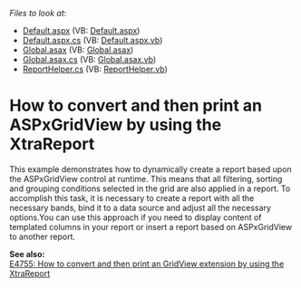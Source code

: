 <!-- default file list -->
*Files to look at*:

* [Default.aspx](./CS/WebApplication1/Default.aspx) (VB: [Default.aspx](./VB/WebApplication1/Default.aspx))
* [Default.aspx.cs](./CS/WebApplication1/Default.aspx.cs) (VB: [Default.aspx.vb](./VB/WebApplication1/Default.aspx.vb))
* [Global.asax](./CS/WebApplication1/Global.asax) (VB: [Global.asax](./VB/WebApplication1/Global.asax))
* [Global.asax.cs](./CS/WebApplication1/Global.asax.cs) (VB: [Global.asax.vb](./VB/WebApplication1/Global.asax.vb))
* [ReportHelper.cs](./CS/WebApplication1/ReportHelper.cs) (VB: [ReportHelper.vb](./VB/WebApplication1/ReportHelper.vb))
<!-- default file list end -->
# How to convert and then print an ASPxGridView by using the XtraReport


<p>This example demonstrates how to dynamically create a report based upon the ASPxGridView control at runtime.  This means that all filtering, sorting and grouping conditions selected in the grid are also applied in a report. To accomplish this task, it is necessary to create a report with all the necessary bands, bind it to a data source and adjust all the necessary options.You can use this approach if you need to display content of templated columns in your report or insert a report based on ASPxGridView to another report.</p><p><strong>See also:<br />
</strong><a href="https://www.devexpress.com/Support/Center/p/E4755">E4755: How to convert and then print an GridView extension by using the XtraReport</a></p>

<br/>



